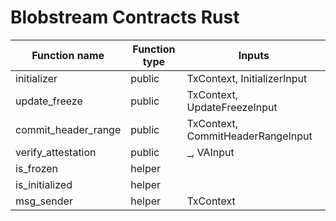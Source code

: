# Blobstream Contracts Rust

| Function name | Function type | Inputs |
|-------------|-----------|------------|
| initializer   | public     | TxContext, InitializerInput|
| update_freeze | public     | TxContext, UpdateFreezeInput |
| commit_header_range | public | TxContext, CommitHeaderRangeInput |
| verify_attestation | public | _, VAInput |
| is_frozen | helper |  |
|is_initialized | helper | |
| msg_sender | helper | TxContext |